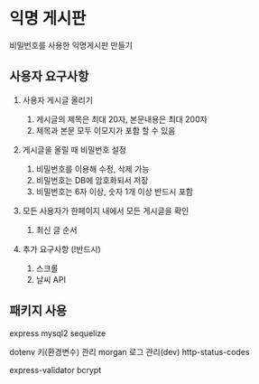 # 익명 게시판

비밀번호를 사용한 익명게시판 만들기

## 사용자 요구사항

1. 사용자 게시글 올리기

   1. 게시글의 제목은 최대 20자, 본문내용은 최대 200자
   2. 제목과 본문 모두 이모지가 포함 할 수 있음

2. 게시글을 올릴 때 비밀번호 설정

   1. 비밀번호를 이용해 수정, 삭제 가능
   2. 비밀번호는 DB에 암호화되서 저장
   3. 비밀번호는 6자 이상, 숫자 1개 이상 반드시 포함

3. 모든 사용자가 한페이지 내에서 모든 게시글을 확인

   1. 최신 글 순서

4. 추가 요구사항 (!반드시)

   1. 스크롤
   2. 날씨 API

## 패키지 사용

express
mysql2
sequelize

dotenv 키(환경변수) 관리
morgan 로그 관리(dev)
http-status-codes

express-validator
bcrypt
